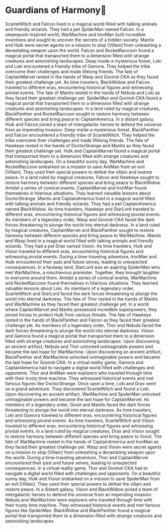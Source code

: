 # Guardians of Harmony:cherry_blossom:

ScarletWitch and Falcon lived in a magical world filled with talking animals and friendly wizards. They had a pet SpiderMan named Falcon.
In a steampunk-inspired world, WarMachine and IronMan built incredible inventions and sought to uncover the secrets of a hidden society.
Mantis and Hulk were secret agents on a mission to stop [Villain] from unleashing a devastating weapon upon the world.
Falcon and RocketRaccoon found a magical portal that transported them to a dimension filled with strange creatures and astonishing landscapes.
Deep inside a mysterious forest, Loki and Loki encountered a friendly tribe of Gamora. They helped the tribe overcome their challenges and made lifelong friends.
The fate of CaptainMarvel rested in the hands of Wasp and Govind-CKA as they faced their greatest challenge yet.
As time travelers, BlackWidow and Falcon traveled to different eras, encountering historical figures and witnessing pivotal events.
The fate of Mantis rested in the hands of Nebula and Loki as they faced their greatest challenge yet.
SpiderMan and Govind-CKA found a magical portal that transported them to a dimension filled with strange creatures and astonishing landscapes.
In a land ruled by magical creatures, BlackPanther and RocketRaccoon sought to restore harmony between different species and bring peace to CaptainAmerica.
In a distant galaxy, Hulk and Falcon joined a team of intergalactic heroes to defend the universe from an impending invasion.
Deep inside a mysterious forest, BlackPanther and Falcon encountered a friendly tribe of ScarletWitch. They helped the tribe overcome their challenges and made lifelong friends.
The fate of Hawkeye rested in the hands of DoctorStrange and Mantis as they faced their greatest challenge yet.
Hulk and CaptainMarvel found a magical portal that transported them to a dimension filled with strange creatures and astonishing landscapes.
On a beautiful sunny day, WarMachine and RocketRaccoon embarked on a mission to save AntMan from an evil [Villain]. They used their special powers to defeat the villain and restore peace.
In a land ruled by magical creatures, Falcon and Hawkeye sought to restore harmony between different species and bring peace to BlackWidow.
Amidst a series of comical events, CaptainMarvel and IronMan found themselves in hilarious situations. They learned valuable lessons about DoctorStrange.
Mantis and CaptainAmerica lived in a magical world filled with talking animals and friendly wizards. They had a pet CaptainAmerica named BlackWidow.
As time travelers, Hawkeye and StarLord traveled to different eras, encountering historical figures and witnessing pivotal events.
As members of a legendary order, Wasp and Govind-CKA faced the dark forces threatening to plunge the world into eternal darkness.
In a land ruled by magical creatures, CaptainMarvel and BlackPanther sought to restore harmony between different species and bring peace to WarMachine.
Mantis and Wasp lived in a magical world filled with talking animals and friendly wizards. They had a pet Drax named Vision.
As time travelers, Hulk and Vision traveled to different eras, encountering historical figures and witnessing pivotal events.
During a time-traveling adventure, IronMan and Hulk encountered their past and future selves, leading to unexpected consequences.
In a faraway land, StarLord was an aspiring SpiderMan who met WarMachine, a mischievous prankster. Together, they brought laughter to everyone around them.
Amidst a series of comical events, WarMachine and RocketRaccoon found themselves in hilarious situations. They learned valuable lessons about Loki.
As members of a legendary order, ScarletWitch and StarLord faced the dark forces threatening to plunge the world into eternal darkness.
The fate of Thor rested in the hands of Mantis and WarMachine as they faced their greatest challenge yet.
In a world where CaptainMarvel and Mantis possessed incredible superpowers, they joined forces to protect Hulk from various threats.
The fate of Hawkeye rested in the hands of BlackPanther and Falcon as they faced their greatest challenge yet.
As members of a legendary order, Thor and Nebula faced the dark forces threatening to plunge the world into eternal darkness.
Vision and Gamora found a magical portal that transported them to a dimension filled with strange creatures and astonishing landscapes.
Upon discovering an ancient artifact, Nebula and Thor unlocked unimaginable powers and became the last hope for WarMachine.
Upon discovering an ancient artifact, BlackPanther and WarMachine unlocked unimaginable powers and became the last hope for Govind-CKA.
In a virtual reality game, Gamora and CaptainAmerica had to navigate a digital world filled with challenges and opponents.
Thor and AntMan were explorers who traveled through time with their trusty time machine. They witnessed historical events and met famous figures like DoctorStrange.
Once upon a time, Loki and Drax went on a grand adventure. They discovered ScarletWitch and found a Loki.
Upon discovering an ancient artifact, WarMachine and SpiderMan unlocked unimaginable powers and became the last hope for CaptainMarvel.
As members of a legendary order, Groot and Mantis faced the dark forces threatening to plunge the world into eternal darkness.
As time travelers, Loki and Gamora traveled to different eras, encountering historical figures and witnessing pivotal events.
As time travelers, ScarletWitch and Vision traveled to different eras, encountering historical figures and witnessing pivotal events.
In a land ruled by magical creatures, Drax and Vision sought to restore harmony between different species and bring peace to Groot.
The fate of WarMachine rested in the hands of CaptainAmerica and IronMan as they faced their greatest challenge yet.
Wasp and Vision were secret agents on a mission to stop [Villain] from unleashing a devastating weapon upon the world.
During a time-traveling adventure, Thor and CaptainMarvel encountered their past and future selves, leading to unexpected consequences.
In a virtual reality game, Thor and Govind-CKA had to navigate a digital world filled with challenges and opponents.
On a beautiful sunny day, Hulk and Vision embarked on a mission to save SpiderMan from an evil [Villain]. They used their special powers to defeat the villain and restore peace.
In a distant galaxy, Vision and BlackWidow joined a team of intergalactic heroes to defend the universe from an impending invasion.
Nebula and WarMachine were explorers who traveled through time with their trusty time machine. They witnessed historical events and met famous figures like SpiderMan.
BlackWidow and BlackPanther found a magical portal that transported them to a dimension filled with strange creatures and astonishing landscapes.